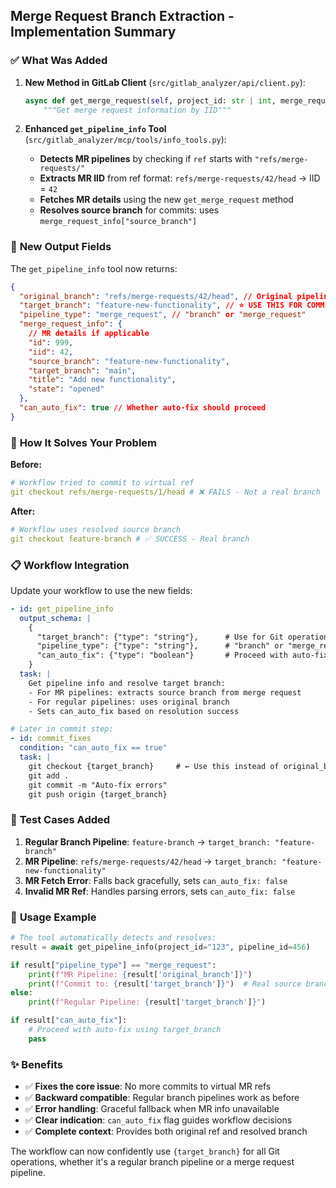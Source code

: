 ## Merge Request Branch Extraction - Implementation Summary

### ✅ **What Was Added**

1. **New Method in GitLab Client** (`src/gitlab_analyzer/api/client.py`):

   ```python
   async def get_merge_request(self, project_id: str | int, merge_request_iid: int) -> dict[str, Any]:
       """Get merge request information by IID"""
   ```

2. **Enhanced `get_pipeline_info` Tool** (`src/gitlab_analyzer/mcp/tools/info_tools.py`):
   - **Detects MR pipelines** by checking if `ref` starts with `"refs/merge-requests/"`
   - **Extracts MR IID** from ref format: `refs/merge-requests/42/head` → IID = `42`
   - **Fetches MR details** using the new `get_merge_request` method
   - **Resolves source branch** for commits: uses `merge_request_info["source_branch"]`

### 🔧 **New Output Fields**

The `get_pipeline_info` tool now returns:

```json
{
  "original_branch": "refs/merge-requests/42/head", // Original pipeline ref
  "target_branch": "feature-new-functionality", // ⭐ USE THIS FOR COMMITS
  "pipeline_type": "merge_request", // "branch" or "merge_request"
  "merge_request_info": {
    // MR details if applicable
    "id": 999,
    "iid": 42,
    "source_branch": "feature-new-functionality",
    "target_branch": "main",
    "title": "Add new functionality",
    "state": "opened"
  },
  "can_auto_fix": true // Whether auto-fix should proceed
}
```

### 🎯 **How It Solves Your Problem**

**Before:**

```yaml
# Workflow tried to commit to virtual ref
git checkout refs/merge-requests/1/head # ❌ FAILS - Not a real branch
```

**After:**

```yaml
# Workflow uses resolved source branch
git checkout feature-branch # ✅ SUCCESS - Real branch
```

### 📋 **Workflow Integration**

Update your workflow to use the new fields:

```yaml
- id: get_pipeline_info
  output_schema: |
    {
      "target_branch": {"type": "string"},      # Use for Git operations
      "pipeline_type": {"type": "string"},      # "branch" or "merge_request"
      "can_auto_fix": {"type": "boolean"}       # Proceed with auto-fix?
    }
  task: |
    Get pipeline info and resolve target branch:
    - For MR pipelines: extracts source branch from merge request
    - For regular pipelines: uses original branch
    - Sets can_auto_fix based on resolution success

# Later in commit step:
- id: commit_fixes
  condition: "can_auto_fix == true"
  task: |
    git checkout {target_branch}     # ← Use this instead of original_branch
    git add .
    git commit -m "Auto-fix errors"
    git push origin {target_branch}
```

### 🧪 **Test Cases Added**

1. **Regular Branch Pipeline**: `feature-branch` → `target_branch: "feature-branch"`
2. **MR Pipeline**: `refs/merge-requests/42/head` → `target_branch: "feature-new-functionality"`
3. **MR Fetch Error**: Falls back gracefully, sets `can_auto_fix: false`
4. **Invalid MR Ref**: Handles parsing errors, sets `can_auto_fix: false`

### 🚀 **Usage Example**

```python
# The tool automatically detects and resolves:
result = await get_pipeline_info(project_id="123", pipeline_id=456)

if result["pipeline_type"] == "merge_request":
    print(f"MR Pipeline: {result['original_branch']}")
    print(f"Commit to: {result['target_branch']}")  # Real source branch
else:
    print(f"Regular Pipeline: {result['target_branch']}")

if result["can_auto_fix"]:
    # Proceed with auto-fix using target_branch
    pass
```

### ✨ **Benefits**

- ✅ **Fixes the core issue**: No more commits to virtual MR refs
- ✅ **Backward compatible**: Regular branch pipelines work as before
- ✅ **Error handling**: Graceful fallback when MR info unavailable
- ✅ **Clear indication**: `can_auto_fix` flag guides workflow decisions
- ✅ **Complete context**: Provides both original ref and resolved branch

The workflow can now confidently use `{target_branch}` for all Git operations, whether it's a regular branch pipeline or a merge request pipeline.
